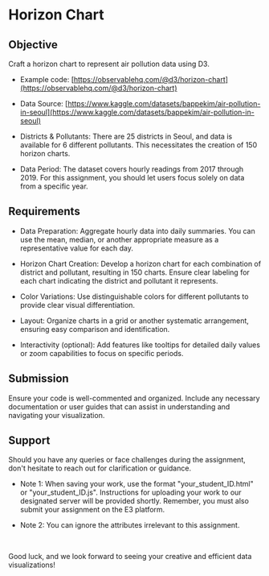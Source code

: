 # Horizon Chart

## Objective

Craft a horizon chart to represent air pollution data using D3.

- Example code: [https://observablehq.com/@d3/horizon-chart](https://observablehq.com/@d3/horizon-chart)

- Data Source: [https://www.kaggle.com/datasets/bappekim/air-pollution-in-seoul](https://www.kaggle.com/datasets/bappekim/air-pollution-in-seoul)

- Districts & Pollutants: There are 25 districts in Seoul, and data is available for 6 different pollutants. This necessitates the creation of 150 horizon charts.

- Data Period: The dataset covers hourly readings from 2017 through 2019. For this assignment, you should let users focus solely on data from a specific year.

## Requirements

- Data Preparation: Aggregate hourly data into daily summaries. You can use the mean, median, or another appropriate measure as a representative value for each day.

- Horizon Chart Creation: Develop a horizon chart for each combination of district and pollutant, resulting in 150 charts. Ensure clear labeling for each chart indicating the district and pollutant it represents.

- Color Variations: Use distinguishable colors for different pollutants to provide clear visual differentiation.

- Layout: Organize charts in a grid or another systematic arrangement, ensuring easy comparison and identification.

- Interactivity (optional): Add features like tooltips for detailed daily values or zoom capabilities to focus on specific periods.

## Submission

Ensure your code is well-commented and organized. Include any necessary documentation or user guides that can assist in understanding and navigating your visualization.

## Support

Should you have any queries or face challenges during the assignment, don't hesitate to reach out for clarification or guidance.

- Note 1: When saving your work, use the format "your_student_ID.html" or "your_student_ID.js". Instructions for uploading your work to our designated server will be provided shortly. Remember, you must also submit your assignment on the E3 platform.

- Note 2: You can ignore the attributes irrelevant to this assignment.

<br>

Good luck, and we look forward to seeing your creative and efficient data visualizations!
